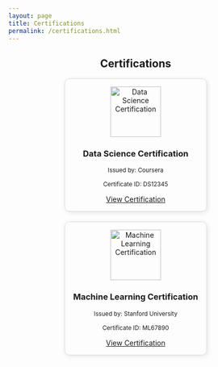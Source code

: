 ```yaml
---
layout: page
title: Certifications
permalink: /certifications.html
---
```


<h2 style="text-align: center;">Certifications</h2>

<div style="display: flex; flex-wrap: wrap; gap: 20px; justify-content: center;">
  
  <div style="width: 250px; text-align: center; border: 1px solid #ddd; padding: 15px; border-radius: 10px; box-shadow: 2px 2px 10px rgba(0, 0, 0, 0.1);">
    <img src="/assets/img/ds_logo.png" width="100" alt="Data Science Certification">
    <h3>Data Science Certification</h3>
    <p><small>Issued by: Coursera</small></p>
    <p><small>Certificate ID: DS12345</small></p>
    <a href="pdf/data-science.pdf" target="_blank">View Certification</a>
  </div>

  <div style="width: 250px; text-align: center; border: 1px solid #ddd; padding: 15px; border-radius: 10px; box-shadow: 2px 2px 10px rgba(0, 0, 0, 0.1);">
    <img src="/assets/img/ml_logo.png" width="100" alt="Machine Learning Certification">
    <h3>Machine Learning Certification</h3>
    <p><small>Issued by: Stanford University</small></p>
    <p><small>Certificate ID: ML67890</small></p>
    <a href="pdf/machine-learning.pdf" target="_blank">View Certification</a>
  </div>

</div>
